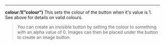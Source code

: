 <a name="colour_1"><h3 style="padding-top: 40px; margin-top: 40px;"></h3></a>
_____________________________
**colour:1("colour")**
This sets the colour of the button when it's value is 1.  See above for details on valid colours. 

>You can create an invisible button by setting the colour to something with an alpha value of 0. Images can then be placed under the button to create an image button. 

<!--UPDATE WIDGET_IN_CSOUND
    SIdent sprintf "colour:1(%d, 0, 255) ", rnd(255)
    SIdentifier strcat SIdentifier, SIdent
-->